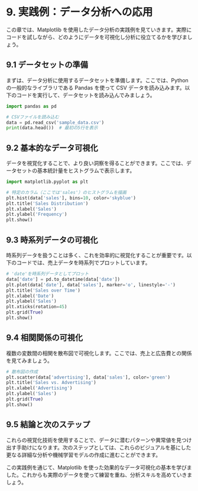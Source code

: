 # 9. 実践例：データ分析への応用

この章では、Matplotlib を使用したデータ分析の実践例を見ていきます。実際にコードを試しながら、どのようにデータを可視化し分析に役立てるかを学びましょう。

## 9.1 データセットの準備

まずは、データ分析に使用するデータセットを準備します。ここでは、Python の一般的なライブラリである Pandas を使って CSV データを読み込みます。以下のコードを実行して、データセットを読み込んでみましょう。

```python
import pandas as pd

# CSVファイルを読み込む
data = pd.read_csv('sample_data.csv')
print(data.head())  # 最初の5行を表示
```

## 9.2 基本的なデータ可視化

データを視覚化することで、より良い洞察を得ることができます。ここでは、データセットの基本統計量をヒストグラムで表示します。

```python
import matplotlib.pyplot as plt

# 特定のカラム（ここでは'sales'）のヒストグラムを描画
plt.hist(data['sales'], bins=10, color='skyblue')
plt.title('Sales Distribution')
plt.xlabel('Sales')
plt.ylabel('Frequency')
plt.show()
```

## 9.3 時系列データの可視化

時系列データを扱うことは多く、これを効率的に視覚化することが重要です。以下のコードでは、売上データを時系列でプロットしています。

```python
# 'date'を時系列データとしてプロット
data['date'] = pd.to_datetime(data['date'])
plt.plot(data['date'], data['sales'], marker='o', linestyle='-')
plt.title('Sales over Time')
plt.xlabel('Date')
plt.ylabel('Sales')
plt.xticks(rotation=45)
plt.grid(True)
plt.show()
```

## 9.4 相関関係の可視化

複数の変数間の相関を散布図で可視化します。ここでは、売上と広告費との関係を見てみましょう。

```python
# 散布図の作成
plt.scatter(data['advertising'], data['sales'], color='green')
plt.title('Sales vs. Advertising')
plt.xlabel('Advertising')
plt.ylabel('Sales')
plt.grid(True)
plt.show()
```

## 9.5 結論と次のステップ

これらの視覚化技術を使用することで、データに潜むパターンや異常値を見つけ出す手助けになります。次のステップとしては、これらのビジュアルを基にした更なる詳細な分析や機械学習モデルの作成に進むことができます。

この実践例を通じて、Matplotlib を使った効果的なデータ可視化の基本を学びました。これからも実際のデータを使って練習を重ね、分析スキルを高めていきましょう。
